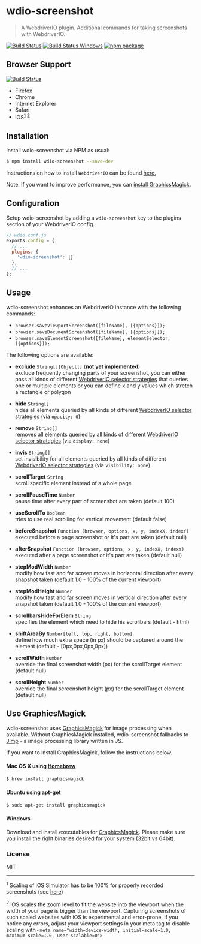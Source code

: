 # wdio-screenshot
> A WebdriverIO plugin. Additional commands for taking screenshots with WebdriverIO.

[![Build Status][build-badge]][build] [![Build Status Windows][build-windows-badge]][build-windows] [![npm package][npm-badge]][npm]


## Browser Support
[![Build Status](https://saucelabs.com/open_sauce/build_matrix/zinserjan.svg)](https://saucelabs.com/u/zinserjan)
- Firefox
- Chrome
- Internet Explorer
- Safari
- iOS<sup>[1](#footnote1)</sup> <sup>[2](#footnote2)</sup>

## Installation


Install wdio-screenshot via NPM as usual:

```sh
$ npm install wdio-screenshot --save-dev
```


Instructions on how to install `WebdriverIO` can be found [here.](http://webdriver.io/guide/getstarted/install.html)

Note: If you want to improve performance, you can [install GraphicsMagick](#use-graphicsmagick).

## Configuration
Setup wdio-screenshot by adding a `wdio-screenshot` key to the plugins section of your WebdriverIO config.

```js
// wdio.conf.js
exports.config = {
  // ...
  plugins: {
    'wdio-screenshot': {}
  },
  // ...
};
```


## Usage
wdio-screenshot enhances an WebdriverIO instance with the following commands:

* `browser.saveViewportScreenshot([fileName], [{options}]);`
* `browser.saveDocumentScreenshot([fileName], [{options}]);`
* `browser.saveElementScreenshot([fileName], elementSelector, [{options}]);`


The following options are available:


* **exclude** `String[]|Object[]` (**not yet implemented**)<br>
  exclude frequently changing parts of your screenshot, you can either pass all kinds of different [WebdriverIO selector strategies](http://webdriver.io/guide/usage/selectors.html)
  that queries one or multiple elements or you can define x and y values which stretch a rectangle or polygon

* **hide** `String[]`<br>
  hides all elements queried by all kinds of different [WebdriverIO selector strategies](http://webdriver.io/guide/usage/selectors.html) (via `opacity: 0`)

* **remove** `String[]`<br>
  removes all elements queried by all kinds of different [WebdriverIO selector strategies](http://webdriver.io/guide/usage/selectors.html) (via `display: none`)

* **invis** `String[]`<br>
  set invisibility for all elements queried by all kinds of different [WebdriverIO selector strategies](http://webdriver.io/guide/usage/selectors.html) (via `visibility: none`)

* **scrollTarget** `String`<br>
  scroll specific element instead of a whole page

* **scrollPauseTime** `Number`<br>
  pause time after every part of screenshot are taken (default 100)

* **useScrollTo** `Boolean`<br>
  tries to use real scrolling for vertical movement (default false)

* **beforeSnapshot** `Function (browser, options, x, y, indexX, indexY)`<br>
  executed before a page screenshot or it's part are taken (default null)

* **afterSnapshot** `Function (browser, options, x, y, indexX, indexY)`<br>
  executed after a page screenshot or it's part are taken (default null)

* **stepModWidth** `Number`<br>
  modify how fast and far screen moves in horizontal direction after every snapshot taken (default 1.0 - 100% of the current viewport)

* **stepModHeight** `Number`<br>
  modify how fast and far screen moves in vertical direction after every snapshot taken (default 1.0 - 100% of the current viewport)

* **scrollbarsHideForElem** `String`<br>
  specifies the element which need to hide his scrollbars (default - html)

* **shiftAreaBy** `Number[left, top, right, bottom]`<br>
  define how much extra space (in px) should be captured around the element (default - [0px,0px,0px,0px])

* **scrollWidth** `Number`<br>
  override the final screenshot width (px) for the scrollTarget element (default null)

* **scrollHeight** `Number`<br>
  override the final screenshot height (px) for the scrollTarget element (default null)

## Use GraphicsMagick
wdio-screenshot uses [GraphicsMagick](http://www.graphicsmagick.org/) for image processing when available. Without GraphicsMagick installed, wdio-screenshot fallbacks to [Jimp](https://github.com/oliver-moran/jimp) - a image processing library written in JS.

If you want to install GraphicsMagick, follow the instructions below.

#### Mac OS X using [Homebrew](http://mxcl.github.io/homebrew/)
```sh
$ brew install graphicsmagick
```

#### Ubuntu using apt-get
```sh
$ sudo apt-get install graphicsmagick
```

#### Windows

Download and install executables for [GraphicsMagick](http://www.graphicsmagick.org/download.html).
Please make sure you install the right binaries desired for your system (32bit vs 64bit).


### License

MIT

---

<sup><a name="footnote1">1</a></sup> Scaling of iOS Simulator has to be 100% for properly recorded screenshots (see [here](https://discuss.appium.io/t/ios-screenshot-not-complete-with-appium-1-4-13/7126))

<sup><a name="footnote2">2</a></sup> iOS scales the zoom level to fit the website into the viewport when the width of your page is bigger than the viewport. Capturing screenshots of such scaled websites with iOS is experimental and error-prone. If you notice any errors, adjust your viewport settings in your meta tag to disable scaling with `<meta name="width=device-width, initial-scale=1.0, maximum-scale=1.0, user-scalable=0">`


[build-badge]: https://travis-ci.org/zinserjan/wdio-screenshot.svg?branch=master
[build]: https://travis-ci.org/zinserjan/wdio-screenshot
[build-windows-badge]: https://ci.appveyor.com/api/projects/status/ef8r3rjiydld171i/branch/master?svg=true
[build-windows]: https://ci.appveyor.com/project/zinserjan/wdio-screenshot
[npm-badge]: https://img.shields.io/npm/v/wdio-screenshot.svg?style=flat-square
[npm]: https://www.npmjs.org/package/wdio-screenshot
